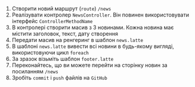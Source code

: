 1. Створити новий маршрут (`route`) `/news`
2. Реалізувати контролер `NewsController`. Він повинен використовувати інтерфейс `ControllerMethodName`
3. В контролері створити масив з 3 новинами. Кожна новина має містити заголовок, текст, дату створення
4. Передати масив на ренгеринг в шаблон `news.latte`
5. В шаблоні `news.latte` вивести всі новини в будь-якому вигляді, використовуючи цикл `foreach`
6. За зразок візьміть шаблон `footer.latte`
7. Переконайтесь, що ви можете перейти на сторінку новин за посиланням `/news`
8. Зробіть `commit` і `push` файлів на `GitHub`
